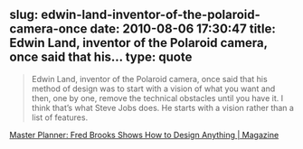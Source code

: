 slug: edwin-land-inventor-of-the-polaroid-camera-once
date: 2010-08-06 17:30:47
title: Edwin Land, inventor of the Polaroid camera, once said that his...
type: quote
---

> Edwin Land, inventor of the Polaroid camera, once said that his method of design was to start with a vision of what you want and then, one by one, remove the technical obstacles until you have it. I think that’s what Steve Jobs does. He starts with a vision rather than a list of features.

[Master Planner: Fred Brooks Shows How to Design Anything | Magazine](http://www.wired.com/magazine/2010/07/ff_fred_brooks/)

